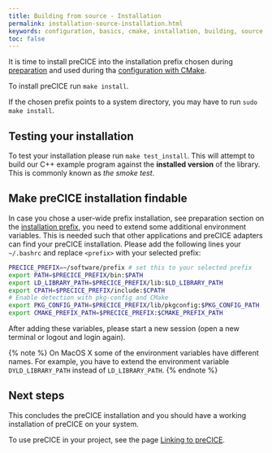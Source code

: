 ```yaml
---
title: Building from source - Installation
permalink: installation-source-installation.html
keywords: configuration, basics, cmake, installation, building, source
toc: false
---
```


It is time to install preCICE into the installation prefix chosen during [preparation](installation-source-preparation#installation-prefix) and used during tha [configuration with CMake](installation-source-configuration).

To install preCICE run `make install`.

If the chosen prefix points to a system directory, you may have to run `sudo make install`.

## Testing your installation

To test your installation please run `make test_install`.
This will attempt to build our C++ example program against the **installed version** of the library.
This is commonly known as _the smoke test_.

## Make preCICE installation findable

In case you chose a user-wide prefix installation, see preparation section on the [installation prefix](installation-source-advanced#installation-prefix), you need to extend some additional environment variables. This is needed such that other applications and preCICE adapters can find your preCICE installation. Please add the following lines your `~/.bashrc` and replace `<prefix>` with your selected prefix:

```bash
PRECICE_PREFIX=~/software/prefix # set this to your selected prefix
export PATH=$PRECICE_PREFIX/bin:$PATH
export LD_LIBRARY_PATH=$PRECICE_PREFIX/lib:$LD_LIBRARY_PATH
export CPATH=$PRECICE_PREFIX/include:$CPATH
# Enable detection with pkg-config and CMake
export PKG_CONFIG_PATH=$PRECICE_PREFIX/lib/pkgconfig:$PKG_CONFIG_PATH
export CMAKE_PREFIX_PATH=$PRECICE_PREFIX:$CMAKE_PREFIX_PATH
```

After adding these variables, please start a new session (open a new terminal or logout and login again).

{% note %}
On MacOS X some of the environment variables have different names. For example, you have to extend the environment variable `DYLD_LIBRARY_PATH` instead of `LD_LIBRARY_PATH`.
{% endnote %}

## Next steps

This concludes the preCICE installation and you should have a working installation of preCICE on your system.

To use preCICE in your project, see the page [Linking to preCICE](installation-linking).
